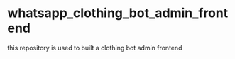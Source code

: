 # whatsapp_clothing_bot_admin_frontend
this repository is used to built a clothing bot admin frontend 
